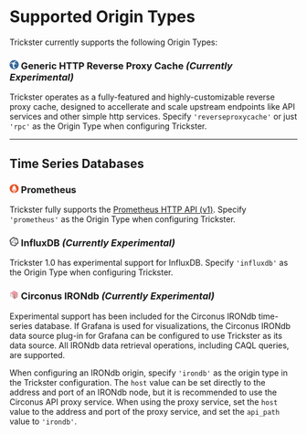 # Supported Origin Types

Trickster currently supports the following Origin Types:

### <img src="./images/logos/trickster-logo.svg" width=16 /> Generic HTTP Reverse Proxy Cache _(Currently Experimental)_

Trickster operates as a fully-featured and highly-customizable reverse proxy cache, designed to accellerate and scale upstream endpoints like API services and other simple http services. Specify `'reverseproxycache'` or just `'rpc'` as the Origin Type when configuring Trickster.

---

## Time Series Databases

### <img src="./images/external/prom_logo_60.png" width=16 /> Prometheus

Trickster fully supports the [Prometheus HTTP API (v1)](https://prometheus.io/docs/prometheus/latest/querying/api/). Specify `'prometheus'` as the Origin Type when configuring Trickster.

### <img src="./images/external/influx_logo_60.png" width=16 /> InfluxDB _(Currently Experimental)_

Trickster 1.0 has experimental support for InfluxDB. Specify `'influxdb'` as the Origin Type when configuring Trickster.

### <img src="./images/external/irondb_logo_60.png" width=16 /> Circonus IRONdb _(Currently Experimental)_

Experimental support has been included for the Circonus IRONdb time-series database. If Grafana is used for visualizations, the Circonus IRONdb data source plug-in for Grafana can be configured to use Trickster as its data source. All IRONdb data retrieval operations, including CAQL queries, are supported.

When configuring an IRONdb origin, specify `'irondb'` as the origin type in the Trickster configuration. The `host` value can be set directly to the address and port of an IRONdb node, but it is recommended to use the Circonus API proxy service. When using the proxy service, set the `host` value to the address and port of the proxy service, and set the `api_path` value to `'irondb'`.
